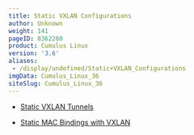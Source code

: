 ```yaml
---
title: Static VXLAN Configurations
author: Unknown
weight: 141
pageID: 8362280
product: Cumulus Linux
version: '3.6'
aliases:
 - /display/undefined/Static+VXLAN_Configurations
imgData: Cumulus_Linux_36
siteSlug: Cumulus_Linux_36
---
```

  - [Static VXLAN
    Tunnels](/Users/dcawley/Docs/Hugo/testDocs/content/version2/Cumulus_Linux_36//Network_Virtualization/Static_VXLAN_Configurations/Static_VXLAN_Configurations/)

  - [Static MAC Bindings with
    VXLAN](/Users/dcawley/Docs/Hugo/testDocs/content/version2/Cumulus_Linux_36//Network_Virtualization/Static_VXLAN_Configurations/Static_VXLAN_Configurations/)
